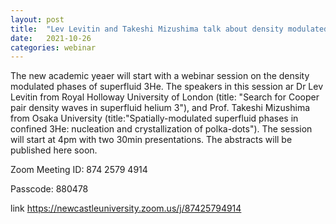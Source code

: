 ```yaml
---
layout: post
title:  "Lev Levitin and Takeshi Mizushima talk about density modulated phases of 3He at 4pm (UK)"
date:   2021-10-26
categories: webinar
---
```


The new academic yeaer will start with a webinar session on the density modulated phases of superfluid 3He. The speakers in this session ar Dr Lev Levitin 
from Royal Holloway University of London (title: "Search for Cooper pair density waves in superfluid helium 3"), and Prof. Takeshi Mizushima from Osaka University 
(title:"Spatially-modulated superfluid phases in confined 3He: nucleation and crystallization of polka-dots"). The session will start at 4pm with two 30min presentations.
The abstracts will be published here soon.

Zoom Meeting ID: 874 2579 4914

Passcode: 880478

link https://newcastleuniversity.zoom.us/j/87425794914


